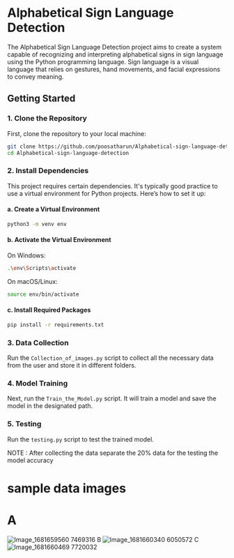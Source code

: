 # Alphabetical Sign Language Detection

The Alphabetical Sign Language Detection project aims to create a system capable of recognizing and interpreting alphabetical signs in sign language using the Python programming language. Sign language is a visual language that relies on gestures, hand movements, and facial expressions to convey meaning.

## Getting Started

### 1. Clone the Repository

First, clone the repository to your local machine:

```bash
git clone https://github.com/poosatharun/Alphabetical-sign-language-detection.git
cd Alphabetical-sign-language-detection
```

### 2. Install Dependencies

This project requires certain dependencies. It's typically good practice to use a virtual environment for Python projects. Here’s how to set it up:

#### a. Create a Virtual Environment

```bash
python3 -m venv env
```

#### b. Activate the Virtual Environment

On Windows:

```bash
.\env\Scripts\activate
```

On macOS/Linux:

```bash
source env/bin/activate
```

#### c. Install Required Packages

```bash
pip install -r requirements.txt
```

### 3. Data Collection

Run the `Collection_of_images.py` script to collect all the necessary data from the user and store it in different folders.

### 4. Model Training

Next, run the `Train_the_Model.py` script. It will train a model and save the model in the designated path.

### 5. Testing

Run the `testing.py` script to test the trained model.


NOTE : After collecting the data separate the 20% data for the testing the model accuracy

# sample data images

# A
![Image_1681659560 7469316](https://github.com/poosatharun/Alphabetical-sign-language-detection/assets/107975821/26f1a280-612a-4d3b-97ab-9e360209422e)
B
![Image_1681660340 6050572](https://github.com/poosatharun/Alphabetical-sign-language-detection/assets/107975821/8dc9f052-ce0d-4f03-bd78-89f9cb087f24)
C
![Image_1681660469 7720032](https://github.com/poosatharun/Alphabetical-sign-language-detection/assets/107975821/dc69942b-5445-4bdc-b1bb-9f901630128b)
